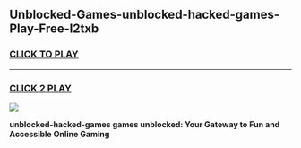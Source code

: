 
## Unblocked-Games-unblocked-hacked-games-Play-Free-l2txb
<h3>
<a href="https://premium76.site?title=unblocked-hacked-games&ref=24M">CLICK TO PLAY</a></h3>
<hr>

<h3>
<a href="https://premium76.site?title=unblocked-hacked-games&ref=24M">CLICK 2 PLAY</a>
  
</h3>

<a href="https://premium76.site?title=unblocked-hacked-games&ref=24M"><img src="https://clearcache.store/games.png"></a>


**unblocked-hacked-games games unblocked: Your Gateway to Fun and Accessible Online Gaming**
